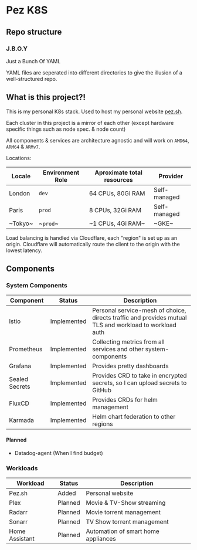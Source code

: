 # Pez K8S

## Repo structure

### J.B.O.Y

Just a Bunch Of YAML

YAML files are seperated into different directories to give the illusion of a well-structured repo.

## What is this project?!

This is my personal K8s stack. Used to host my personal website [pez.sh](https://pez.sh).

Each cluster in this project is a mirror of each other (except hardware specific things such as node spec. & node count)

All components & services are architecture agnostic and will work on `AMD64`, `ARM64` & `ARMv7`.

Locations:

|Locale|Environment Role|Aproximate total resources|Provider|
|---|---|---|---|
|London|`dev`|64 CPUs, 80Gi RAM|Self-managed|
|Paris|`prod`|8 CPUs, 32Gi RAM|Self-managed|
|~Tokyo~|~`prod`~|~1 CPUs, 4Gi RAM~|~GKE~|

Load balancing is handled via Cloudflare, each "region" is set up as an origin. Cloudflare will automatically route the client to the origin with the lowest latency.

## Components

### System Components

|Component|Status|Description|
|---|---|---|
|Istio|Implemented|Personal service-mesh of choice, directs traffic and provides mutual TLS and workload to workload auth|
|Prometheus|Implemented|Collecting metrics from all services and other system-components|
|Grafana|Implemented|Provides pretty dashboards|
|Sealed Secrets|Implemented|Provides CRD to take in encrypted secrets, so I can upload secrets to GitHub|
|FluxCD|Implemented|Provides CRDs for helm management|
|Karmada|Implemented|Helm chart federation to other regions|

#### Planned

* Datadog-agent (When I find budget)

### Workloads

|Workload|Status|Description|
|---|---|---|
|Pez.sh|Added|Personal website|
|Plex|Planned|Movie & TV-Show streaming|
|Radarr|Planned|Movie torrent management|
|Sonarr|Planned|TV Show torrent management|
|Home Assistant|Planned|Automation of smart home appliances|



